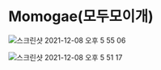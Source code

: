# Momogae(모두모이개)

![스크린샷 2021-12-08 오후 5 55 06](https://user-images.githubusercontent.com/80668719/145178908-f88b47ef-32b8-4d8f-9205-257c56d01539.png)

![스크린샷 2021-12-08 오후 5 51 17](https://user-images.githubusercontent.com/80668719/145178755-4afde2b7-03bd-4aab-a141-78fda2eb5158.png)

